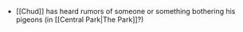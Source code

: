 - [[Chud]] has heard rumors of someone or something bothering his pigeons (in [[Central Park|The Park]]?)